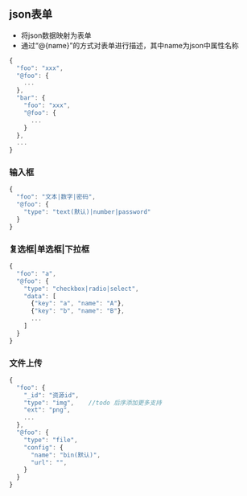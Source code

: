 ## json表单

- 将json数据映射为表单
- 通过“@{name}”的方式对表单进行描述，其中name为json中属性名称

```js
{
  "foo": "xxx",
  "@foo": {
    ...
  },
  "bar": {
    "foo": "xxx",
    "@foo": {
      ...
    }
  },
  ...
}
```

### 输入框

```js
{
  "foo": "文本|数字|密码",
  "@foo": {
    "type": "text(默认)|number|password"
  }
}
```

### 复选框|单选框|下拉框

```js
{
  "foo": "a",
  "@foo": {
    "type": "checkbox|radio|select",
    "data": [
      {"key": "a", "name": "A"},
      {"key": "b", "name": "B"},
      ...
    ]
  }
}
```

### 文件上传

```js
{
  "foo": {
    "_id": "资源id",
    "type": "img",    //todo 后序添加更多支持
    "ext": "png",
    ...
  },
  "@foo": {
    "type": "file",
    "config": {
      "name": "bin(默认)",
      "url": "",
    }
  }
}
```